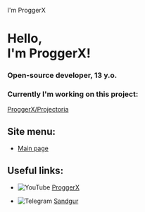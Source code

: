 I'm ProggerX   

Hello,  
I'm ProggerX!
======================

### Open-source developer, 13 y.o.

### Currently I'm working on this project:

[ProggerX/Projectoria](https://github.com/ProggerX/Projectoria)

Site menu:
----------

*   [Main page](/)

Useful links:
-------------

*   ![YouTube](https://youtube.com/favicon.ico) [ProggerX](https://www.youtube.com/channel/UCF18h8HJbur6_VgKoDINyXw)
  
*   ![Telegram](https://telegram.org/favicon.ico) [Sandgur](http://t.me/proggerx)